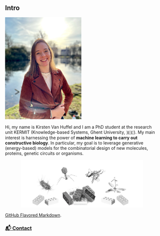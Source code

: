 ## Intro

<p align="left">
  <img src="images/IMG_0678.jpg" width="250"/>
</p>

Hi, my name is Kirsten Van Huffel and I am a PhD student at the research unit KERMIT (Knowledge-based Systems, Ghent University, 🇧🇪). My main interest is harnessing the power of **machine learning to carry out constructive biology**. In particular, my goal is to leverage generative (energy-based) models for the combinatorial design of new molecules, proteins, genetic circuits or organisms.

<p align="center">
  <img src="images/constructive_bio.png" width="400"/>
</p>

 
 
  [GitHub Flavored Markdown](https://guides.github.com/features/mastering-markdown/).

### [📬 Contact](https://kirstvh.github.io/contact)
 
 
